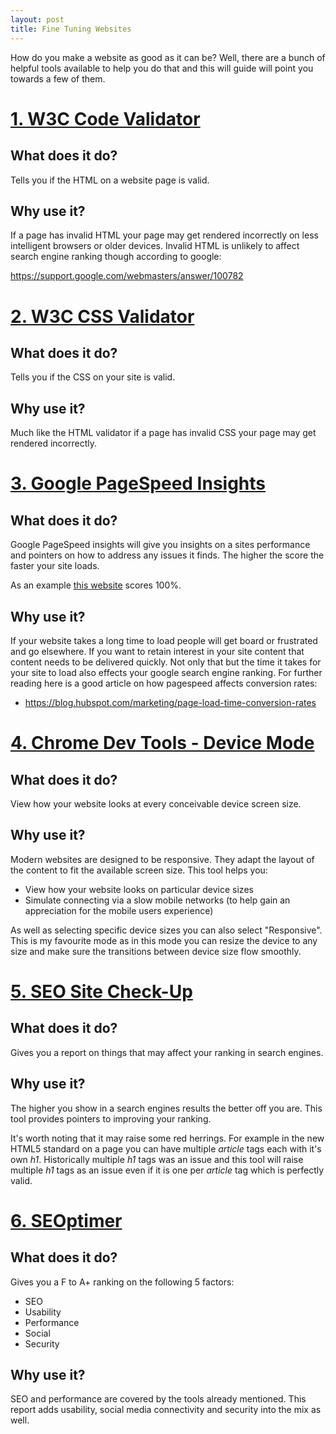 ```yaml
---
layout: post
title: Fine Tuning Websites
--- 
```


How do you make a website as good as it can be? Well, there are a bunch of helpful tools available to help you do that and this will guide will point you towards a few of them.

# [1. W3C Code Validator](https://validator.w3.org)
 
## What does it do?

Tells you if the HTML on a website page is valid. 

## Why use it?

If a page has invalid HTML your page may get rendered incorrectly on less intelligent browsers or older devices. Invalid HTML is unlikely to affect search engine ranking though according to google:

https://support.google.com/webmasters/answer/100782

# [2. W3C CSS Validator](https://jigsaw.w3.org/css-validator/ )
 
## What does it do?

Tells you if the CSS on your site is valid. 

## Why use it?

Much like the HTML validator if a page has invalid CSS your page may get rendered incorrectly.

# [3. Google PageSpeed Insights](https://developers.google.com/speed/pagespeed)
 
## What does it do?

Google PageSpeed insights will give you insights on a sites performance and pointers on how to address any issues it finds. The higher the score the faster your site loads.

As an example [this website](https://developers.google.com/speed/pagespeed/insights/?url=https%3A%2F%2Ftreefish.uk%2F&tab=mobile) scores 100%.  

## Why use it?

If your website takes a long time to load people will get board or frustrated and go elsewhere. If you want to retain interest in your site content that content needs to be delivered quickly. Not only that but the time it takes for your site to load also effects your google search engine ranking. For further reading here is a good article on how pagespeed affects conversion rates:

- https://blog.hubspot.com/marketing/page-load-time-conversion-rates 


# [4. Chrome Dev Tools - Device Mode](https://developers.google.com/web/tools/chrome-devtools/device-mode/)
 
## What does it do?

View how your website looks at every conceivable device screen size. 

## Why use it?

Modern websites are designed to be responsive. They adapt the layout of the content to fit the available screen size. This tool helps you:

- View how your website looks on particular device sizes
- Simulate connecting via a slow mobile networks (to help gain an appreciation for the mobile users experience) 

As well as selecting specific device sizes you can also select "Responsive". This is my favourite mode as in this mode you can resize the device to any size and make sure the transitions between device size flow smoothly. 

# [5. SEO Site Check-Up](https://seositecheckup.com)
 
## What does it do?

Gives you a report on things that may affect your ranking in search engines.

## Why use it?

The higher you show in a search engines results the better off you are. This tool provides pointers to improving your ranking. 

It's worth noting that it may raise some red herrings. For example in the new HTML5 standard on a page you can have multiple *article* tags each with it's own *h1*. Historically multiple *h1* tags was an issue and this tool will raise multiple *h1* tags as an issue even if it is one per *article* tag which is perfectly valid.

# [6. SEOptimer](https://www.seoptimer.com)
 
## What does it do?

Gives you a F to A+ ranking on the following 5 factors:

- SEO
- Usability
- Performance
- Social
- Security

## Why use it?

SEO and performance are covered by the tools already mentioned. This report adds usability, social media connectivity and security into the mix as well.